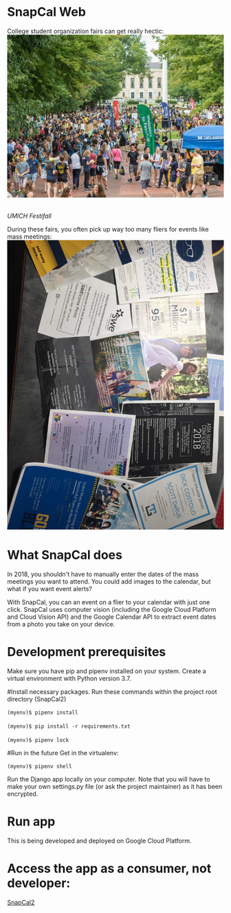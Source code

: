 # SnapCal Web
College student organization fairs can get really hectic:
![alt text][festifall]

[festifall]: https://github.com/rguan72/SnapCal/blob/master/md_images/festifall.jpg
<br align="center">*UMICH Festifall*</br>

During these fairs, you often pick up way too many fliers for events like mass meetings:
![alt text][fliers]

[fliers]: https://github.com/rguan72/SnapCal/blob/master/md_images/IMG_0779.JPG

# What SnapCal does
In 2018, you shouldn't have to manually enter the dates of the mass meetings you want to attend. You could add images to the calendar, but what if you want event alerts?

With SnapCal, you can an event on a flier to your calendar with just one click. SnapCal uses computer vision (including the Google Cloud Platform and Cloud Vision API) and the Google Calendar API to extract event dates from a photo you take on your device.

# Development prerequisites
Make sure you have pip and pipenv installed on your system.
Create a virtual environment with Python version 3.7.


#Install necessary packages.
Run these commands within the project root directory (SnapCal2)
```
(myenv)$ pipenv install

(myenv)$ pip install -r requirements.txt

(myenv)$ pipenv lock
```
#Run in the future
Get in the virtualenv:
```
(myenv)$ pipenv shell
```
Run the Django app locally on your computer. Note that you will have to make
your own settings.py file (or ask the project maintainer) as it has been encrypted.

# Run app
This is being developed and deployed on Google Cloud Platform.

# Access the app as a consumer, not developer:
[SnapCal2](https://snapcal2-225121.appspot.com)
